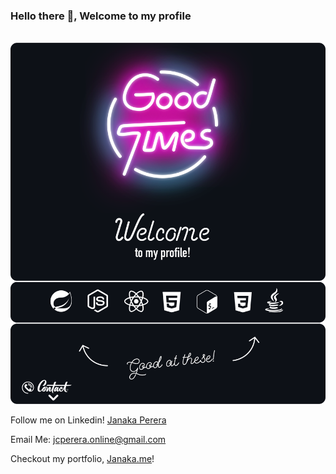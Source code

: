 ### Hello there 👋, Welcome to my profile
<div align="center">
	<br>
		<img src="mybanner.svg">
	<br>
</div>

Follow me on Linkedin! [Janaka Perera](https://www.linkedin.com/in/janaka-perera-704704157/)

Email Me: [jcperera.online@gmail.com](jcperera.online@gmail.com)

Checkout my portfolio, [Janaka.me](janaka.me)!
